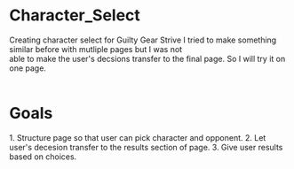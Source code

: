 # Character_Select
Creating character select for Guilty Gear Strive
I tried to make something similar before with mutliple pages but I was not <br>
able to make the user's decsions transfer to the final page. So I will try it on one page.
<br>
<br>
<h1>Goals</h1>
  1. Structure page so that user can pick character and opponent.
  2. Let user's decesion transfer to the results section of page.
  3. Give user results based on choices.

